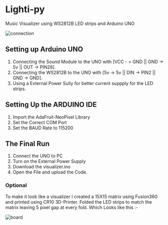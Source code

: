 # Lighti-py
Music Visualizer using WS2812B LED strips and Arduino UNO

![connection](https://user-images.githubusercontent.com/85589093/184040390-8d0fb4d7-d4d6-49ff-a113-6a8c5356cc9f.png)

## Setting up Arduino UNO

1. Connecting the Sound Module to the UNO with [VCC - > GND || GND -> 5v || OUT -> PIN28].
2. Connecting the WS2812B to the UNO with [5v -> 5v || DIN -> PIN2 || GND -> GND].
3. Using a External Power Sully for better current suppply for the LED strips.

## Setting Up the ARDUINO IDE

1. Import the AdaFruit-NeoPixel Library
2. Set the Correct COM Port
3. Set the BAUD Rate to 115200

## The Final Run

1. Connect the UNO to PC
2. Turn on the External Power Supply
3. Download the visualizer.ino
4. Open the File and upload the Code.

### Optional 
To make it look like a visualizer I created a 15X15 matrix using Fusion360 and printed using CR10 3D-Printer. 
Folded the LED strips to match the matrix leaving 5 pixel gap at every fold.
Which Looks like this :-

![board](https://user-images.githubusercontent.com/85589093/184042646-ee736eca-52c9-49d9-a1e6-58339e5da5d8.jpg)


